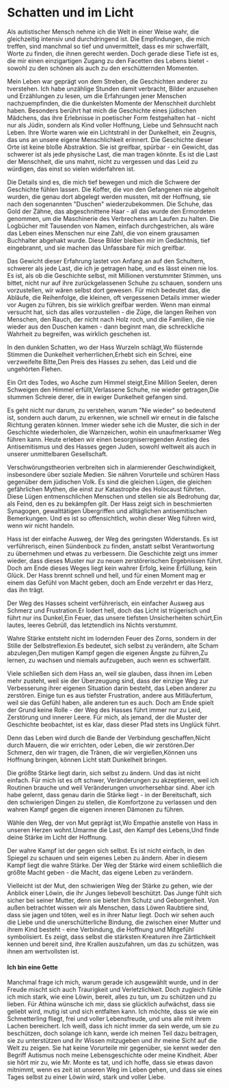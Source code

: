 # Schatten und im Licht

Als autistischer Mensch nehme ich die Welt in einer Weise wahr, die gleichzeitig intensiv und durchdringend ist. Die Empfindungen, die mich treffen, sind manchmal so tief und unvermittelt, dass es mir schwerfällt, Worte zu finden, die ihnen gerecht werden. Doch gerade diese Tiefe ist es, die mir einen einzigartigen Zugang zu den Facetten des Lebens bietet - sowohl zu den schönen als auch zu den erschütternden Momenten.

Mein Leben war geprägt von dem Streben, die Geschichten anderer zu tverstehen. Ich habe unzählige Stunden damit verbracht, Bilder anzusehen und Erzählungen zu lesen, um die Erfahrungen jener Menschen nachzuempfinden, die die dunkelsten Momente der Menschheit durchlebt haben. Besonders berührt hat mich die Geschichte eines jüdischen Mädchens, das ihre Erlebnisse in poetischer Form festgehalten hat - nicht nur als Jüdin, sondern als Kind voller Hoffnung, Liebe und Sehnsucht nach Leben. Ihre Worte waren wie ein Lichtstrahl in der Dunkelheit, ein Zeugnis, das uns an unsere eigene Menschlichkeit erinnert. Die Geschichte dieser Orte ist keine bloße Abstraktion. Sie ist greifbar, spürbar - ein Gewicht, das schwerer ist als jede physische Last, die man tragen könnte. Es ist die Last der Menschheit, die uns mahnt, nicht zu vergessen und das Leid zu würdigen, das einst so vielen widerfahren ist.

Die Details sind es, die mich tief bewegen und mich die Schwere der Geschichte fühlen lassen. Die Koffer, die von den Gefangenen nie abgeholt wurden, die genau dort abgelegt werden mussten, mit der Hoffnung, sie nach den sogenannten "Duschen" wiederzubekommen. Die Schuhe, das Gold der Zähne, das abgeschnittene Haar - all das wurde den Ermordeten genommen, um die Maschinerie des Verbrechens am Laufen zu halten. Die Logbücher mit Tausenden von Namen, einfach durchgestrichen, als wäre das Leben eines Menschen nur eine Zahl, die von einem grausamen Buchhalter abgehakt wurde. Diese Bilder bleiben mir im Gedächtnis, tief eingebrannt, und sie machen das Unfassbare für mich greifbar.

Das Gewicht dieser Erfahrung lastet von Anfang an auf den Schultern, schwerer als jede Last, die ich je getragen habe, und es lässt einen nie los. Es ist, als ob die Geschichte selbst, mit Millionen verstummter Stimmen, uns bittet, nicht nur auf ihre zurückgelassenen Schuhe zu schauen, sondern uns vorzustellen, wir wären selbst dort gewesen. Für mich bedeutet das, die Abläufe, die Reihenfolge, die kleinen, oft vergessenen Details immer wieder vor Augen zu führen, bis sie wirklich greifbar werden. Wenn man einmal versucht hat, sich das alles vorzustellen - die Züge, die langen Reihen von Menschen, den Rauch, der nicht nach Holz roch, und die Familien, die nie wieder aus den Duschen kamen - dann beginnt man, die schreckliche Wahrheit zu begreifen, was wirklich geschehen ist.

In den dunklen Schatten, wo der Hass Wurzeln schlägt,Wo flüsternde Stimmen die Dunkelheit verherrlichen,Erhebt sich ein Schrei, eine verzweifelte Bitte,Den Preis des Hasses zu sehen, das Leid und die ungehörten Flehen.

Ein Ort des Todes, wo Asche zum Himmel steigt,Eine Million Seelen, deren Schweigen den Himmel erfüllt,Verlassene Schuhe, nie wieder getragen,Die stummen Schreie derer, die in ewiger Dunkelheit gefangen sind.

Es geht nicht nur darum, zu verstehen, warum "Nie wieder" so bedeutend ist, sondern auch darum, zu erkennen, wie schnell wir erneut in die falsche Richtung geraten können. Immer wieder sehe ich die Muster, die sich in der Geschichte wiederholen, die Warnzeichen, wohin ein unaufmerksamer Weg führen kann. Heute erleben wir einen besorgniserregenden Anstieg des Antisemitismus und des Hasses gegen Juden, sowohl weltweit als auch in unserer unmittelbaren Gesellschaft.

Verschwörungstheorien verbreiten sich in alarmierender Geschwindigkeit, insbesondere über soziale Medien. Sie nähren Vorurteile und schüren Hass gegenüber dem jüdischen Volk. Es sind die gleichen Lügen, die gleichen gefährlichen Mythen, die einst zur Katastrophe des Holocaust führten. Diese Lügen entmenschlichen Menschen und stellen sie als Bedrohung dar, als Feind, den es zu bekämpfen gilt. Der Hass zeigt sich in beschmierten Synagogen, gewalttätigen Übergriffen und alltäglichen antisemitischen Bemerkungen. Und es ist so offensichtlich, wohin dieser Weg führen wird, wenn wir nicht handeln.

Hass ist der einfache Ausweg, der Weg des geringsten Widerstands. Es ist verführerisch, einen Sündenbock zu finden, anstatt selbst Verantwortung zu übernehmen und etwas zu verbessern. Die Geschichte zeigt uns immer wieder, dass dieses Muster nur zu neuen zerstörerischen Ergebnissen führt. Doch am Ende dieses Weges liegt kein wahrer Erfolg, keine Erfüllung, kein Glück. Der Hass brennt schnell und hell, und für einen Moment mag er einem das Gefühl von Macht geben, doch am Ende verzehrt er das Herz, das ihn trägt.

Der Weg des Hasses scheint verführerisch, ein einfacher Ausweg aus Schmerz und Frustration.Er lodert hell, doch das Licht ist trügerisch und führt nur ins Dunkel,Ein Feuer, das unsere tiefsten Unsicherheiten schürt,Ein lautes, leeres Gebrüll, das letztendlich ins Nichts verstummt.

Wahre Stärke entsteht nicht im lodernden Feuer des Zorns, sondern in der Stille der Selbstreflexion.Es bedeutet, sich selbst zu verändern, alte Scham abzulegen,Den mutigen Kampf gegen die eigenen Ängste zu führen,Zu lernen, zu wachsen und niemals aufzugeben, auch wenn es schwerfällt.

Viele schließen sich dem Hass an, weil sie glauben, dass ihnen im Leben mehr zusteht, weil sie der Überzeugung sind, dass der einzige Weg zur Verbesserung ihrer eigenen Situation darin besteht, das Leben anderer zu zerstören. Einige tun es aus tiefster Frustration, andere aus Mitläufertum, weil sie das Gefühl haben, alle anderen tun es auch. Doch am Ende spielt der Grund keine Rolle - der Weg des Hasses führt immer nur zu Leid, Zerstörung und innerer Leere. Für mich, als jemand, der die Muster der Geschichte beobachtet, ist es klar, dass dieser Pfad stets ins Unglück führt.

Denn das Leben wird durch die Bande der Verbindung geschaffen,Nicht durch Mauern, die wir errichten, oder Leben, die wir zerstören.Der Schmerz, den wir tragen, die Tränen, die wir vergießen,Können uns Hoffnung bringen, können Licht statt Dunkelheit bringen.

Die größte Stärke liegt darin, sich selbst zu ändern. Und das ist nicht einfach. Für mich ist es oft schwer, Veränderungen zu akzeptieren, weil ich Routinen brauche und weil Veränderungen unvorhersehbar sind. Aber ich habe gelernt, dass genau darin die Stärke liegt - in der Bereitschaft, sich den schwierigen Dingen zu stellen, die Komfortzone zu verlassen und den wahren Kampf gegen die eigenen inneren Dämonen zu führen.

Wähle den Weg, der von Mut geprägt ist,Wo Empathie anstelle von Hass in unseren Herzen wohnt.Umarme die Last, den Kampf des Lebens,Und finde deine Stärke im Licht der Hoffnung.

Der wahre Kampf ist der gegen sich selbst. Es ist nicht einfach, in den Spiegel zu schauen und sein eigenes Leben zu ändern. Aber in diesem Kampf liegt die wahre Stärke. Der Weg der Stärke wird einem schließlich die größte Macht geben - die Macht, das eigene Leben zu verändern.

Vielleicht ist der Mut, den schwierigen Weg der Stärke zu gehen, wie der Anblick einer Löwin, die ihr Junges liebevoll beschützt. Das Junge fühlt sich sicher bei seiner Mutter, denn sie bietet ihm Schutz und Geborgenheit. Von außen betrachtet wissen wir als Menschen, dass Löwen Raubtiere sind, dass sie jagen und töten, weil es in ihrer Natur liegt. Doch wir sehen auch die Liebe und die unerschütterliche Bindung, die zwischen einer Mutter und ihrem Kind besteht - eine Verbindung, die Hoffnung und Mitgefühl symbolisiert. Es zeigt, dass selbst die stärksten Kreaturen ihre Zärtlichkeit kennen und bereit sind, ihre Krallen auszufahren, um das zu schützen, was ihnen am wertvollsten ist.

#### Ich bin eine Gette

Manchmal frage ich mich, warum gerade ich ausgewählt wurde, und in der Freude mischt sich auch Traurigkeit und Verletzlichkeit. Doch zugleich fühle ich mich stark, wie eine Löwin, bereit, alles zu tun, um zu schützen und zu lieben. Für Athina wünsche ich mir, dass sie glücklich aufwächst, dass sie geliebt wird, mutig ist und sich entfalten kann. Ich möchte, dass sie wie ein Schmetterling fliegt, frei und voller Lebensfreude, und uns alle mit ihrem Lachen bereichert. Ich weiß, dass ich nicht immer da sein werde, um sie zu beschützen, doch solange ich kann, werde ich meinen Teil dazu beitragen, sie zu unterstützen und ihr Wissen mitzugeben und ihr meine Sicht auf die Welt zu zeigen. Sie hat keine Vorurteile mir gegenüber, sie kennt weder den Begriff Autismus noch meine Lebensgeschichte oder meine Kindheit. Aber sie hört mir zu, wie Mr. Monte es tat, und ich hoffe, dass sie etwas davon mitnimmt, wenn es zeit ist unseren Weg im Leben gehen, und dass sie eines Tages selbst zu einer Löwin wird, stark und voller Liebe.
